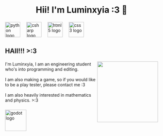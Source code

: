 <h1 align="center">Hii! I'm Luminxyia :3 🩷</h1>

###

<div align="left">
  <img src="https://img.shields.io/badge/Python-3776AB?logo=python&logoColor=white&style=for-the-badge" height="50" alt="python logo"  />
  <img width="12" />
  <img src="https://img.shields.io/badge/C Sharp-239120?logo=csharp&logoColor=white&style=for-the-badge" height="50" alt="csharp logo"  />
  <img width="12" />
  <img src="https://cdn.jsdelivr.net/gh/devicons/devicon/icons/html5/html5-original.svg" height="50" alt="html5 logo"  />
  <img width="12" />
  <img src="https://cdn.jsdelivr.net/gh/devicons/devicon/icons/css3/css3-original.svg" height="50" alt="css3 logo"  />
</div>

###

<h2 align="left">HAII!!! >:3</h2>

###

<img align="right" height="200" src="https://i.pinimg.com/736x/f4/95/14/f495146fbfd359373f6ca69ac2c16327.jpg"  />

###

<p align="left">I'm  Luminxyia, I am an engineering student who's into programming and editing.<br><br>I am also making a game, so if you would like to be a play tester, please contact me :3<br><br>I am also heavily interested in mathematics and physics. >:3</p>

###

<div align="left">
  <img src="https://img.shields.io/badge/Godot Engine-478CBF?logo=godotengine&logoColor=white&style=for-the-badge" height="70" alt="godot logo"  />
</div>

###
